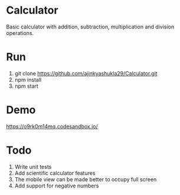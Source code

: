 # Calculator
Basic calculator with addition, subtraction, multiplication and division operations.

# Run
1. git clone https://github.com/ajinkyashukla29/Calculator.git
2. npm install
3. npm start

# Demo
https://o9rk0m14mq.codesandbox.io/

# Todo
1. Write unit tests
2. Add scientific calculator features
3. The mobile view can be made better to occupy full screen
4. Add support for negative numbers
